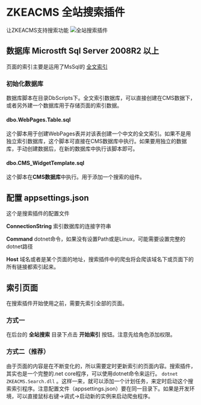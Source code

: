 ﻿# ZKEACMS 全站搜索插件
让ZKEACMS支持搜索功能
![全站搜索插件](https://user-images.githubusercontent.com/6006218/30117859-0fbf8ca6-9354-11e7-89b0-5e6fbc002a99.png)
## 数据库 Microstft Sql Server 2008R2 以上
页面的索引主要是运用了MsSql的
[全文索引](https://docs.microsoft.com/zh-cn/sql/relational-databases/search/full-text-search)
### 初始化数据库
数据库脚本在目录DbScripts下。全文索引数据库，可以直接创建在CMS数据下，或者另外建一个数据库用于存储页面的索引数据。
#### dbo.WebPages.Table.sql
这个脚本用于创建WebPages表并对该表创建一个中文的全文索引。如果不是用独立索引数据库，这个脚本可直接在CMS数据库中执行。如果要用独立的数据库，手动创建数据后，在新的数据库中执行该脚本即可。
#### dbo.CMS_WidgetTemplate.sql
这个脚本在**CMS数据库**中执行。用于添加一个搜索的组件。
## 配置 appsettings.json
这个是搜索插件的配置文件

**ConnectionString** 
索引数据库的连接字符串

**Command** 
dotnet命令，如果没有设置Path或是Linux，可能需要设置完整的dotnet路径

**Host**
域名或者是某个页面的地址，搜索插件中的爬虫将会爬该域名下或页面下的所有链接都索引起来。
## 索引页面
在搜索插件开始使用之前，需要先索引全部的页面。
### 方式一
在后台的 **全站搜索** 目录下点击 **开始索引** 按钮。注意先给角色添加权限。
### 方式二（推荐）
由于页面的内容是在不断变化的，所以需要定时更新索引的页面内容。搜索插件，其实也是一个完整的.net core程序，可以使用dotnet命令来运行。
`dotnet ZKEACMS.Search.dll`
。这样一来，就可以添加一个计划任务，来定时启动这个搜索索引程序。注意配置文件（appsettings.json）要在同一目录下。如果是开发环境，可以直接鼠标右键->调式->启动新的实例来启动爬虫程序。